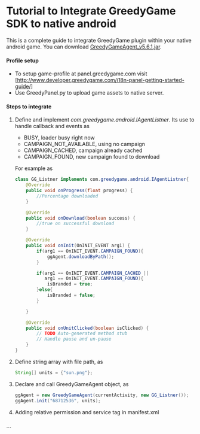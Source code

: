 Tutorial to Integrate GreedyGame SDK to native android
===================

This is a complete guide to integrate GreedyGame plugin within your native android game. You can download [GreedyGameAgent_v5.6.1.jar](libs/GreedyGameAgent_v5.6.1.jar).

#### Profile setup

* To setup game-profile at panel.greedygame.com visit [http://www.developer.greedygame.com/i18n-panel-getting-started-guide/] 
* Use GreedyPanel.py to upload game assets to native server.

#### Steps to integrate 

1. Define and implement *com.greedygame.android.IAgentListner*. Its use to handle callback and events as
      * BUSY, loader busy right now
      * CAMPAIGN_NOT_AVAILABLE, using no campaign
      * CAMPAIGN_CACHED, campaign already cached
      * CAMPAIGN_FOUND, new campaign found to download

    For example as
    ```java
    class GG_Listner implements com.greedygame.android.IAgentListner{
        @Override
        public void onProgress(float progress) {
            //Percentage downloaded
        }

        @Override
        public void onDownload(boolean success) {
            //true on successful download
        }

        @Override
        public void onInit(OnINIT_EVENT arg1) {
            if(arg1 == OnINIT_EVENT.CAMPAIGN_FOUND){
                ggAgent.downloadByPath();
            }

            if(arg1 == OnINIT_EVENT.CAMPAIGN_CACHED || 
               arg1 == OnINIT_EVENT.CAMPAIGN_FOUND){
                isBranded = true;
            }else{
                isBranded = false;
            }

        }

        @Override
        public void onUnitClicked(boolean isClicked) {
            // TODO Auto-generated method stub
            // Handle pause and un-pause
        }	
    }
    ```

2. Define string array with file path, as
	```java
    String[] units = {"sun.png"};
    ```

3. Declare and call GreedyGameAgent object, as
	```java
	ggAgent = new GreedyGameAgent(currentActivity, new GG_Listner());
	ggAgent.init("68712536", units);
	```
    
4. Adding relative permission and service tag in manifest.xml
	```xml   
  <uses-permission android:name="android.permission.READ_PHONE_STATE" />
  <uses-permission android:name="android.permission.INTERNET" />
  <uses-permission android:name="android.permission.WRITE_EXTERNAL_STORAGE" />
  <uses-permission android:name="android.permission.ACCESS_FINE_LOCATION" />
  <uses-permission android:name="android.permission.SYSTEM_ALERT_WINDOW"/>
  <uses-permission android:name="android.permission.GET_ACCOUNTS" />
  <uses-permission android:name="android.permission.ACCESS_NETWORK_STATE" />
  <uses-permission android:name="android.permission.ACCESS_WIFI_STATE" />
  
  <application>
  	<service
	    android:name="com.greedygame.android.BackgroundService"
	    android:enabled="true" ></service>
	<receiver 
    	android:name="com.greedygame.android.GreedyAppReceiver" 
    	android:enabled="true" 
    	android:priority="100">
      <intent-filter>
        <action android:name="com.android.vending.INSTALL_REFERRER" />
        <action android:name="android.intent.action.PACKAGE_INSTALL" />
        <action android:name="android.intent.action.PACKAGE_ADDED" />
        <action android:name="android.intent.action.PACKAGE_REMOVED" />
        <action android:name="android.intent.action.PACKAGE_CHANGED" />
        <action android:name="android.intent.action.PACKAGE_FIRST_LAUNCH" />
        <action android:name="android.intent.action.PACKAGE_FULLY_REMOVED" />
        <action android:name="android.intent.action.PACKAGE_REPLACED" />
        <data android:scheme="package" />
      </intent-filter>
    </receiver>
  </application>
    ```


